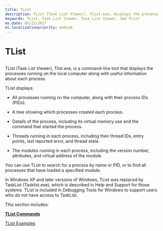 ```yaml
---
title: TList
description: TList (Task List Viewer), Tlist.exe, displays the processes running on the local computer along with useful information about each process.
keywords: TList, Task List Viewer, Task List Viewer, See TList
ms.date: 05/23/2017
ms.localizationpriority: medium
---
```


# TList


## <span id="ddk_tlist_dtools"></span><span id="DDK_TLIST_DTOOLS"></span>


TList (Task List Viewer), Tlist.exe, is a command-line tool that displays the processes running on the local computer along with useful information about each process.

TList displays:

-   All processes running on the computer, along with their process IDs (PIDs).

-   A tree showing which processes created each process.

-   Details of the process, including its virtual memory use and the command that started the process.

-   Threads running in each process, including their thread IDs, entry points, last reported error, and thread state.

-   The modules running in each process, including the version number, attributes, and virtual address of the module.

You can use TList to search for a process by name or PID, or to find all processes that have loaded a specified module.

In Windows XP and later versions of Windows, TList was replaced by TaskList (Tasklist.exe), which is described in Help and Support for those systems. TList is included in Debugging Tools for Windows to support users who do not have access to TaskList.

This section includes:

[**TList Commands**](tlist-commands.md)

[TList Examples](tlist-examples.md)

 

 





